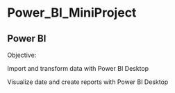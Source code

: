 # Power_BI_MiniProject

## Power BI


Objective:

Import and transform data with Power BI Desktop

Visualize date and create reports with Power BI Desktop
